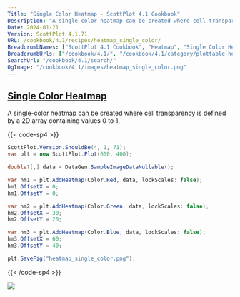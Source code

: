 ```yaml
---
Title: "Single Color Heatmap - ScottPlot 4.1 Cookbook"
Description: "A single-color heatmap can be created where cell transparency is defined by a 2D array containing values 0 to 1."
Date: 2024-01-21
Version: ScottPlot 4.1.71
URL: /cookbook/4.1/recipes/heatmap_single_color/
BreadcrumbNames: ["ScottPlot 4.1 Cookbook", "Heatmap", "Single Color Heatmap"]
BreadcrumbUrls: ["/cookbook/4.1/", "/cookbook/4.1/category/plottable-heatmap", "/cookbook/4.1/recipes/heatmap_single_color/"]
SearchUrl: "/cookbook/4.1/search/"
OgImage: "/cookbook/4.1/images/heatmap_single_color.png"
---
```


<h2><a id='single-color-heatmap' href='/cookbook/4.1/recipes/heatmap_single_color/'>Single Color Heatmap</a></h2>

A single-color heatmap can be created where cell transparency is defined by a 2D array containing values 0 to 1.

{{< code-sp4 >}}

```cs
ScottPlot.Version.ShouldBe(4, 1, 71);
var plt = new ScottPlot.Plot(600, 400);

double?[,] data = DataGen.SampleImageDataNullable();

var hm1 = plt.AddHeatmap(Color.Red, data, lockScales: false);
hm1.OffsetX = 0;
hm1.OffsetY = 0;

var hm2 = plt.AddHeatmap(Color.Green, data, lockScales: false);
hm2.OffsetX = 30;
hm2.OffsetY = 20;

var hm3 = plt.AddHeatmap(Color.Blue, data, lockScales: false);
hm3.OffsetX = 60;
hm3.OffsetY = 40;

plt.SaveFig("heatmap_single_color.png");
```

{{< /code-sp4 >}}

<img src='../../images/heatmap_single_color.png' class='d-block mx-auto my-5' />


